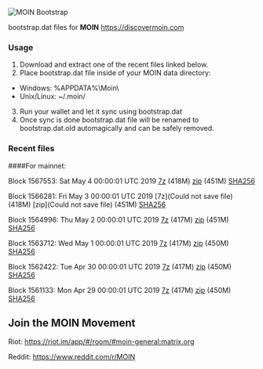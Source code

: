 ![MOIN Bootstrap](https://i.imgur.com/KjM1jMp.jpg)

bootstrap.dat files for **MOIN** https://discovermoin.com

### Usage

1. Download and extract one of the recent files linked below.
2. Place bootstrap.dat file inside of your MOIN data directory:
 - Windows: %APPDATA%\Moin\
 - Unix/Linux: ~/.moin/
3. Run your wallet and let it sync using bootstrap.dat
4. Once sync is done bootstrap.dat file will be renamed to bootstrap.dat.old automagically and can be safely removed.


### Recent files

####For mainnet:

Block 1567553: Sat May  4 00:00:01 UTC 2019 [7z](https://transfer.sh/tAeVn/bootstrap.dat.20190504.7z) (418M) [zip](https://transfer.sh/hndEJ/bootstrap.dat.20190504.zip) (451M) [SHA256](https://transfer.sh/RFAhV/sha256.txt)

Block 1566281: Fri May  3 00:00:01 UTC 2019 [7z](Could not save file) (418M) [zip](Could not save file) (451M) [SHA256](https://transfer.sh/DNtKE/sha256.txt)

Block 1564996: Thu May  2 00:00:01 UTC 2019 [7z]() (417M) [zip]() (451M) [SHA256]()

Block 1563712: Wed May  1 00:00:01 UTC 2019 [7z](https://transfer.sh/11Xjb6/bootstrap.dat.20190501.7z) (417M) [zip](https://transfer.sh/waB3M/bootstrap.dat.20190501.zip) (450M) [SHA256](https://transfer.sh/StrjB/sha256.txt)

Block 1562422: Tue Apr 30 00:00:01 UTC 2019 [7z](https://transfer.sh/cFgUc/bootstrap.dat.20190430.7z) (417M) [zip](https://transfer.sh/QV7PO/bootstrap.dat.20190430.zip) (450M) [SHA256](https://transfer.sh/OXg4Z/sha256.txt)

Block 1561133: Mon Apr 29 00:00:01 UTC 2019 [7z](https://transfer.sh/nDfcG/bootstrap.dat.20190429.7z) (417M) [zip](https://transfer.sh/rRYvC/bootstrap.dat.20190429.zip) (450M) [SHA256](https://transfer.sh/q31NG/sha256.txt)

## Join the MOIN Movement

Riot: https://riot.im/app/#/room/#moin-general:matrix.org

Reddit: https://www.reddit.com/r/MOIN
